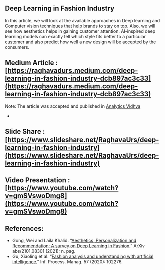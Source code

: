 Deep Learning in Fashion Industry
-
In this article, we will look at the available approaches in Deep learning and Computer vision techniques that help brands to stay on top. Also, we will see how aesthetics helps in gaining customer attention. AI-inspired deep learning models can exactly tell which style fits better to a particular customer and also predict how well a new design will be accepted by the consumers.

Medium Article : [https://raghavadurs.medium.com/deep-learning-in-fashion-industry-dcb897ac3c33](https://raghavadurs.medium.com/deep-learning-in-fashion-industry-dcb897ac3c33) 
-
Note: The article was accepted and published in [Analytics Vidhya](https://medium.com/analytics-vidhya/deep-learning-in-fashion-industry-dcb897ac3c33)

-
Slide Share : [https://www.slideshare.net/RaghavaUrs/deep-learning-in-fashion-industry](https://www.slideshare.net/RaghavaUrs/deep-learning-in-fashion-industry)
-
Video Presentation : [https://www.youtube.com/watch?v=gmSVswoDmg8](https://www.youtube.com/watch?v=gmSVswoDmg8) 
-

References:
-
* Gong, Wei and Laila Khalid. “[Aesthetics, Personalization and Recommendation: A survey on Deep Learning in Fashion.](https://arxiv.org/pdf/2101.08301.pdf)” ArXiv abs/2101.08301 (2021): n. pag.
* Gu, Xiaoling et al. “[Fashion analysis and understanding with artificial intelligence.](https://www.sciencedirect.com/science/article/abs/pii/S0306457319315511)” Inf. Process. Manag. 57 (2020): 102276.
